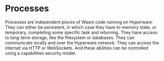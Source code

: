 # Processes

Processes are independent pieces of Wasm code running on Hyperware.
They can either be persistent, in which case they have in-memory state, or temporary, completing some specific task and returning.
They have access to long-term storage, like the filesystem or databases.
They can communicate locally and over the Hyperware network.
They can access the internet via HTTP or WebSockets.
And these abilities can be controlled using a capabilities security model.
